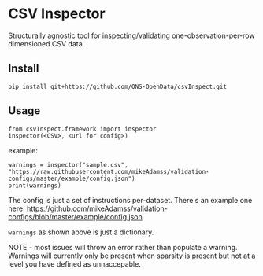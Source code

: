 
# CSV Inspector

Structurally agnostic tool for inspecting/validating one-observation-per-row dimensioned CSV data.


## Install

`pip install git+https://github.com/ONS-OpenData/csvInspect.git`


## Usage

```
from csvInspect.framework import inspector
inspector(<CSV>, <url for config>)
```

example:
```
warnings = inspector("sample.csv", "https://raw.githubusercontent.com/mikeAdamss/validation-configs/master/example/config.json")
print(warnings)
```

The config is just a set of instructions per-dataset. There's an example one here:
https://github.com/mikeAdamss/validation-configs/blob/master/example/config.json

`warnings` as shown above is just a dictionary.

NOTE - most issues will throw an error rather than populate a warning. Warnings will currently only be present when sparsity is present but not at a level you have defined as unnaccepable.
